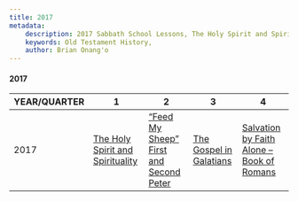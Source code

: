 ```yaml
---
title: 2017
metadata:
    description: 2017 Sabbath School Lessons, The Holy Spirit and Spirituality, “Feed My Sheep” First and Second Peter, The Gospel in Galatians, Salvation by Faith Alone – Book of Romans
    keywords: Old Testament History,
    author: Brian Onang'o
---
```


#### 2017

YEAR/QUARTER |   1  | 2| 3| 4
-------------|------------|---|--|---
2017   |  [The Holy Spirit and Spirituality](/2011-2020/2017/quarter1) | [“Feed My Sheep” First and Second Peter](/2011-2020/2017/quarter2) | [The Gospel in Galatians](/2011-2020/2017/quarter3) | [Salvation by Faith Alone – Book of Romans](/2011-2020/2017/quarter4) |
 
